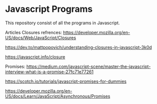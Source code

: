 # Javascript Programs

This repository  consist of all the programs in Javascript.

Articles
Closures refrences: 
https://developer.mozilla.org/en-US/docs/Web/JavaScript/Closures

https://dev.to/mattpopovich/understanding-closures-in-javascript-3k0d

https://javascript.info/closure

Promises:
https://medium.com/javascript-scene/master-the-javascript-interview-what-is-a-promise-27fc71e77261

https://scotch.io/tutorials/javascript-promises-for-dummies

https://developer.mozilla.org/en-US/docs/Learn/JavaScript/Asynchronous/Promises

